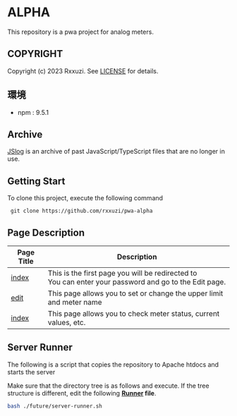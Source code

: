 # ALPHA

This repository is a pwa project for analog meters.

## COPYRIGHT

Copyright (c) 2023 Rxxuzi. See [LICENSE](LICENSE) for details.

## 環境

+ npm : 9.5.1

## Archive

[JSlog](archive) is an archive of past JavaScript/TypeScript files that are no longer in use.

## Getting Start

To clone this project, execute the following command

~~~shell
 git clone https://github.com/rxxuzi/pwa-alpha
~~~

## Page Description



| Page Title               | Description                                  |
|--------------------------|----------------------------------------------|
| [index](index.html)      | This is the first page you will be redirected to<br/>You can enter your password and go to the Edit page. |
| [edit](FinalEdit.html)   | This page allows you to set or change the upper limit and meter name                     |
| [index](FinalIndex.html) | This page allows you to check meter status, current values, etc.                  |

## Server Runner

The following is a script that copies the repository to Apache htdocs and starts the server

Make sure that the directory tree is as follows and execute. 
If the tree structure is different, edit the following **[Runner](future/server-runner.sh) file**.

~~~bash
bash ./future/server-runner.sh
~~~